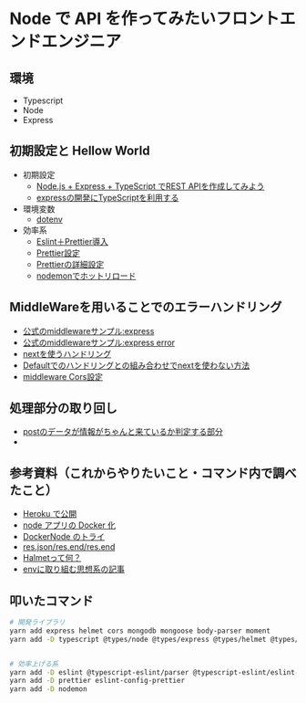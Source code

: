 # Node で API を作ってみたいフロントエンドエンジニア

## 環境

- Typescript
- Node
- Express

## 初期設定と Hellow World

- 初期設定
  - [Node.js + Express + TypeScript でREST APIを作成してみよう](https://qiita.com/macaroniSalad0141/items/5e00aa96138d169dabf5)
  - [expressの開発にTypeScriptを利用する](https://qiita.com/zaburo/items/69726cc42ef774990279)
- 環境変数
  - [dotenv](https://www.wakuwakubank.com/posts/662-nodejs-env/)
- 効率系
  - [Eslint＋Prettier導入](https://zenn.dev/big_tanukiudon/articles/c1ab3dba7ba111)
  - [Prettier設定](https://ma-vericks.com/blog/vscode-prettier/)
  - [Prettierの詳細設定](https://qiita.com/takeshisakuma/items/bbb2cd2f1c65de70e363)
  - [nodemonでホットリロード](https://tamiblog.xyz/2021/02/12/post-1640/)

## MiddleWareを用いることでのエラーハンドリング
- [公式のmiddlewareサンプル:express](https://expressjs.com/ja/guide/using-middleware.html)
- [公式のmiddlewareサンプル:express error](https://expressjs.com/ja/guide/error-handling.html)
- [nextを使うハンドリング](https://chaika.hatenablog.com/entry/2020/11/16/083000)
- [Defaultでのハンドリングとの組み合わせでnextを使わない方法](https://note.com/shift_tech/n/n42b96d36f0cf)
- [middleware Cors設定](https://zenn.dev/luvmini511/articles/d8b2322e95ff40)

## 処理部分の取り回し
- [postのデータが情報がちゃんと来ているか判定する部分](https://nishinatoshiharu.com/object-type-guard/)
- 


## 参考資料（これからやりたいこと・コマンド内で調べたこと）

- [Heroku で公開](https://zenn.dev/kiriyama/articles/36b46d98f15161)
- [node アプリの Docker 化](https://tech-blog.s-yoshiki.com/entry/249)
- [DockerNode のトライ](https://zenn.dev/ysmtegsr/scraps/c792cf7e7c96fe)
- [res.json/res.end/res.end](https://neos21.net/blog/2019/03/12-01.html)
- [Halmetって何？](https://qiita.com/qianer-fengtian/items/148602c437e1703aa764)
- [envに取り組む思想系の記事](https://zenn.dev/dove/articles/5fd7926e7da949)

## 叩いたコマンド
```bash
# 開発ライブラリ
yarn add express helmet cors mongodb mongoose body-parser moment
yarn add -D typescript @types/node @types/express @types/helmet @types/cors @types/mongoose ts-node


# 効率上げる系
yarn add -D eslint @typescript-eslint/parser @typescript-eslint/eslint-plugin
yarn add -D prettier eslint-config-prettier
yarn add -D nodemon
```